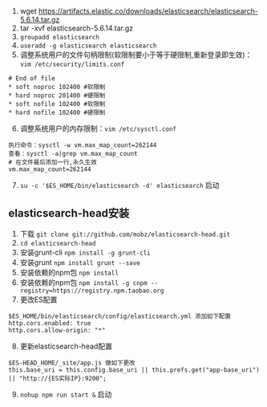 ##
1. wget https://artifacts.elastic.co/downloads/elasticsearch/elasticsearch-5.6.14.tar.gz
2. tar -xvf elasticsearch-5.6.14.tar.gz
3. `groupadd elasticsearch`
4. `useradd -g elasticsearch elasticsearch`
5. 调整系统用户的文件句柄限制(软限制要小于等于硬限制,重新登录即生效)：`vim /etc/security/limits.conf`
```
# End of file
* soft noproc 102400 #软限制
* hard noproc 201400 #硬限制
* soft nofile 102400 #软限制
* hard nofile 102400 #硬限制
```
6. 调整系统用户的内存限制：`vim /etc/sysctl.conf`
```
执行命令：sysctl -w vm.max_map_count=262144
查看：sysctl -a|grep vm.max_map_count
# 在文件最后添加一行,永久生效
vm.max_map_count=262144
```
7. `su -c '$ES_HOME/bin/elasticsearch -d' elasticsearch` 启动


## elasticsearch-head安装
1. 下载 `git clone git://github.com/mobz/elasticsearch-head.git`
2. `cd elasticsearch-head`
3. 安装grunt-cli `npm install -g grunt-cli`
4. 安装grunt `npm install grunt --save`
5. 安装依赖的npm包 `npm install`
6. 安装依赖的npm包 `npm install -g cnpm --registry=https://registry.npm.taobao.org`
7. 更改ES配置
```
$ES_HOME/bin/elasticsearch/config/elasticsearch.yml 添加如下配置
http.cors.enabled: true
http.cors.allow-origin: "*"
```
8. 更新elasticsearch-head配置
```
$ES-HEAD_HOME/_site/app.js 做如下更改
this.base_uri = this.config.base_uri || this.prefs.get("app-base_uri") || "http://{ES实际IP}:9200";
```
9. `nohup npm run start &` 启动
